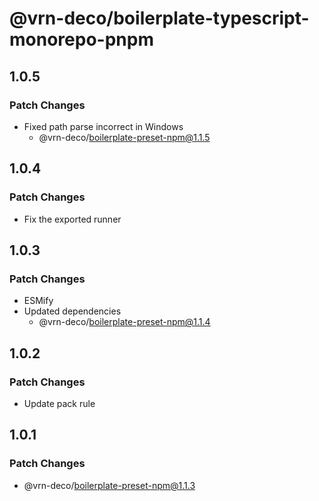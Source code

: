 # @vrn-deco/boilerplate-typescript-monorepo-pnpm

## 1.0.5

### Patch Changes

- Fixed path parse incorrect in Windows
  - @vrn-deco/boilerplate-preset-npm@1.1.5

## 1.0.4

### Patch Changes

- Fix the exported runner

## 1.0.3

### Patch Changes

- ESMify
- Updated dependencies
  - @vrn-deco/boilerplate-preset-npm@1.1.4

## 1.0.2

### Patch Changes

- Update pack rule

## 1.0.1

### Patch Changes

- @vrn-deco/boilerplate-preset-npm@1.1.3
